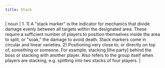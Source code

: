 ```yaml
---
title: Stack
---
```

| noun | 1.  	1) A "stack marker" is the indicator for mechanics that divide damage evenly between all targets within the designated area. These require a sufficient number of players to position themselves inside the area to split, or "soak," the damage to avoid death. Stack markers come in circular and linear varieties. 2) Positioning very close to, or directly on top of, something or someone. For example, stacking [the party] behind the boss or stacking with another player. Also refers to the group itself when players are stacking, e.g. splitting into two stacks of four players.	|